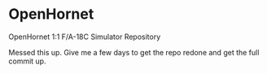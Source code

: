 # OpenHornet
OpenHornet 1:1 F/A-18C Simulator Repository

Messed this up. Give me a few days to get the repo redone and get the full commit up.
